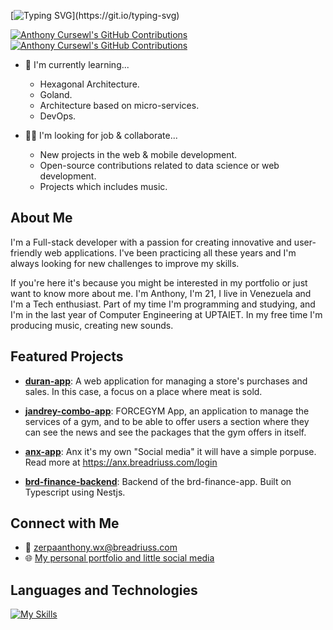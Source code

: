[![Typing SVG](https://readme-typing-svg.herokuapp.com?font=Poppins&weight=600&size=25&duration=4000&pause=1000&color=944FED&center=false&width=435&lines=Hi%2C+I'm+Anthony+Cursewl!)](https://git.io/typing-svg)

[![Anthony Cursewl's GitHub Contributions](https://github-readme-stats.vercel.app/api/top-langs/?username=anthonycursewl&layout=compact&langs_count=8)](https://github.com/anthonycursewl/github-readme-stats)   [![Anthony Cursewl's GitHub Contributions](https://github-readme-streak-stats.herokuapp.com/?user=anthonycursewl&theme=radical)](https://github.com/anthonycursewl/github-readme-streak-stats)

*   🌱 I'm currently learning...
    *   Hexagonal Architecture.
    *   Goland.
    *   Architecture based on micro-services.
    *   DevOps.

*   🤝🏻 I'm looking for job & collaborate...
    *   New projects in the web & mobile development.
    *   Open-source contributions related to data science or web development.
    *   Projects which includes music.

## About Me

I'm a Full-stack developer with a passion for creating innovative and user-friendly web applications. I've been practicing all these years and I'm always looking for new challenges to improve my skills.

If you're here it's because you might be interested in my portfolio or just want to know more about me. I'm Anthony, I'm 21, I live in Venezuela and I'm a Tech enthusiast. Part of my time I'm programming and studying, and I'm in the last year of Computer Engineering at UPTAIET. In my free time I'm producing music, creating new sounds.

## Featured Projects

*   **[duran-app](https://github.com/anthonycursewl/meat-swt-app)**: A web application for managing a store's purchases and sales. In this case, a focus on a place where meat is sold.

*   **[jandrey-combo-app](https://github.com/anthonycursewl/jandrey-combo-app)**: FORCEGYM App, an application to manage the services of a gym, and to be able to offer users a section where they can see the news and see the packages that the gym offers in itself.

*   **[anx-app](https://github.com/anthonycursewl/anx-app)**: Anx it's my own "Social media"
it will have a simple porpuse. Read more at https://anx.breadriuss.com/login

*   **[brd-finance-backend](https://github.com/anthonycursewl/brd-finance-backend)**: Backend of the brd-finance-app. Built on Typescript using Nestjs.

## Connect with Me

*   📧 [zerpaanthony.wx@breadriuss.com](mailto:anthony.breadriuss.com/about/anthony?ref=abitfun)
*   🌐 [My personal portfolio and little social media](https://anx.breadriuss.com/about/anthony?ref=abitfun)

## Languages and Technologies

[![My Skills](https://skillicons.dev/icons?i=kotlin,ts,js,react,django,postgres,git,python,angular&perline=10)](https://anx.breadriuss.com/about/anthony?ref=abitfun)
  
